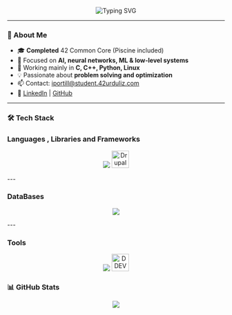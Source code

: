 <p align="center">
  <img src="https://readme-typing-svg.herokuapp.com?font=Fira+Code&size=24&duration=3000&pause=1000&color=F7F7F7&center=true&vCenter=true&width=500&height=120&lines=Hi+there!+I'm+Iker+%F0%9F%91%8B;AI+focused+developer+from+Bilbao;42+Urduliz+graduate+%F0%9F%8E%93;C%2C+Python+%26+Low-Level+enthusiast" alt="Typing SVG" />
</p>
</p>

---

### 🧠 About Me
- 🎓 **Completed** 42 Common Core (Piscine included)
- 🤖 Focused on **AI, neural networks, ML & low-level systems**
- 🧰 Working mainly in **C, C++, Python, Linux**
- 💡 Passionate about **problem solving and optimization**
- 📫 Contact: iportill@student.42urduliz.com  
- 🔗 [LinkedIn](https://www.linkedin.com/in/iker-portillo/) | [GitHub](https://github.com/Iportill2)

---

### 🛠️ Tech Stack

<h3> Languages , Libraries and Frameworks</h3>
<p align="center">
  <img src="https://skillicons.dev/icons?i=c,cpp,python,django,js,html,css,bootstrap,wordpress" />
  <img src="https://cdn.simpleicons.org/drupal/0678BE" height="40" alt="Drupal" />
</p>
---
<h3> DataBases</h3>
<p align="center">
  <img src="https://skillicons.dev/icons?i=mysql,postgresql" />
</p>
---
<h3> Tools </h3>
<p align="center">
  <img src="https://skillicons.dev/icons?i=git,github,vscode,docker,postman,linux,bash" />
  <img src="https://www.drupal.org/files/styles/grid-2-2x-square/public/announcements/DDEV.png?itok=6wqhC_DG" height="40" alt="DDEV" />
</p>


### 📊 GitHub Stats
<p align="center">
  <img src="https://github-readme-stats.vercel.app/api/top-langs/?username=Iportill2&layout=compact&theme=radical" />
</p>
